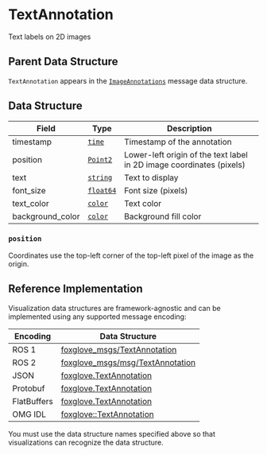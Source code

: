 # TextAnnotation

Text labels on 2D images

## Parent Data Structure

`TextAnnotation` appears in the [`ImageAnnotations`](./image-annotations) message data structure.

## Data Structure

| Field            | Type                                    | Description                                                          |
| ---------------- | --------------------------------------- | -------------------------------------------------------------------- |
| timestamp        | [`time`](./built-in%20types#time)       | Timestamp of the annotation                                          |
| position         | [`Point2`](./point-2)                   | Lower-left origin of the text label in 2D image coordinates (pixels) |
| text             | [`string`](./built-in%20types#string)   | Text to display                                                      |
| font_size        | [`float64`](./built-in%20types#float64) | Font size (pixels)                                                   |
| text_color       | [`color`](./color)                      | Text color                                                           |
| background_color | [`color`](./color)                      | Background fill color                                                |

### `position`

Coordinates use the top-left corner of the top-left pixel of the image as the origin.

## Reference Implementation

Visualization data structures are framework-agnostic and can be implemented using any supported message encoding:

| Encoding    | Data Structure                                                                                                            |
| ----------- | ------------------------------------------------------------------------------------------------------------------------- |
| ROS 1       | [foxglove_msgs/TextAnnotation](https://github.com/foxglove/foxglove-sdk/blob/main/schemas/ros1/TextAnnotation.msg)        |
| ROS 2       | [foxglove_msgs/msg/TextAnnotation](https://github.com/foxglove/foxglove-sdk/blob/main/schemas/ros2/TextAnnotation.msg)    |
| JSON        | [foxglove.TextAnnotation](https://github.com/foxglove/foxglove-sdk/blob/main/schemas/jsonschema/TextAnnotation.json)      |
| Protobuf    | [foxglove.TextAnnotation](https://github.com/foxglove/foxglove-sdk/blob/main/schemas/proto/foxglove/TextAnnotation.proto) |
| FlatBuffers | [foxglove.TextAnnotation](https://github.com/foxglove/foxglove-sdk/blob/main/schemas/flatbuffer/TextAnnotation.fbs)       |
| OMG IDL     | [foxglove::TextAnnotation](https://github.com/foxglove/foxglove-sdk/blob/main/schemas/omgidl/foxglove/TextAnnotation.idl) |

You must use the data structure names specified above so that visualizations can recognize the data structure.
